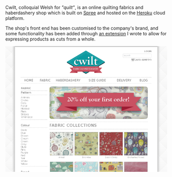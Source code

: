 Cwilt, colloquial Welsh for *"quilt"*, is an online
quilting fabrics and haberdashery shop which is built on
[Spree](https://spreecommerce.com/) and hosted on the
[Heroku](http://heroku.com) cloud platform.

The shop's front end has been customised to the company's brand, and some
functionality has been added through [an extension](flexible_variants) I wrote
to allow for expressing products as cuts from a whole.

![Homepage of shop.cwilt.co.uk](assets/images/cwilt/home.png)

